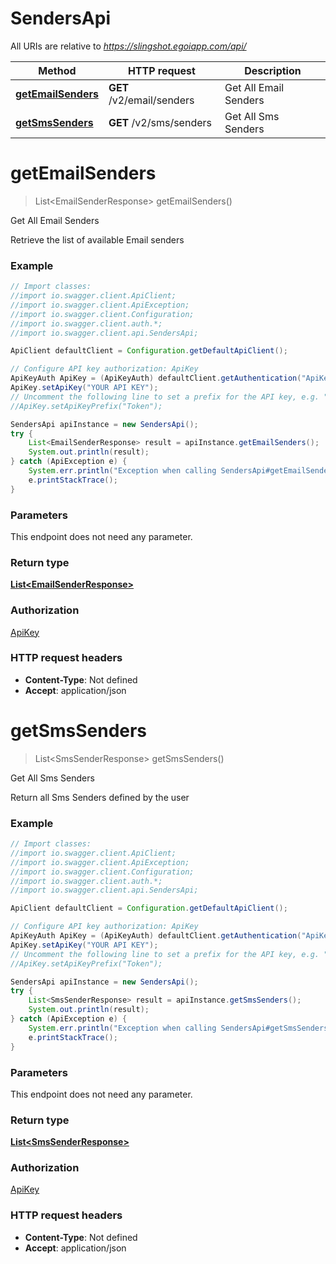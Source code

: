 # SendersApi

All URIs are relative to *https://slingshot.egoiapp.com/api/*

Method | HTTP request | Description
------------- | ------------- | -------------
[**getEmailSenders**](SendersApi.md#getEmailSenders) | **GET** /v2/email/senders | Get All Email Senders
[**getSmsSenders**](SendersApi.md#getSmsSenders) | **GET** /v2/sms/senders | Get All Sms Senders

<a name="getEmailSenders"></a>
# **getEmailSenders**
> List&lt;EmailSenderResponse&gt; getEmailSenders()

Get All Email Senders

Retrieve the list of available Email senders

### Example
```java
// Import classes:
//import io.swagger.client.ApiClient;
//import io.swagger.client.ApiException;
//import io.swagger.client.Configuration;
//import io.swagger.client.auth.*;
//import io.swagger.client.api.SendersApi;

ApiClient defaultClient = Configuration.getDefaultApiClient();

// Configure API key authorization: ApiKey
ApiKeyAuth ApiKey = (ApiKeyAuth) defaultClient.getAuthentication("ApiKey");
ApiKey.setApiKey("YOUR API KEY");
// Uncomment the following line to set a prefix for the API key, e.g. "Token" (defaults to null)
//ApiKey.setApiKeyPrefix("Token");

SendersApi apiInstance = new SendersApi();
try {
    List<EmailSenderResponse> result = apiInstance.getEmailSenders();
    System.out.println(result);
} catch (ApiException e) {
    System.err.println("Exception when calling SendersApi#getEmailSenders");
    e.printStackTrace();
}
```

### Parameters
This endpoint does not need any parameter.

### Return type

[**List&lt;EmailSenderResponse&gt;**](EmailSenderResponse.md)

### Authorization

[ApiKey](../README.md#ApiKey)

### HTTP request headers

 - **Content-Type**: Not defined
 - **Accept**: application/json

<a name="getSmsSenders"></a>
# **getSmsSenders**
> List&lt;SmsSenderResponse&gt; getSmsSenders()

Get All Sms Senders

Return all Sms Senders defined by the user

### Example
```java
// Import classes:
//import io.swagger.client.ApiClient;
//import io.swagger.client.ApiException;
//import io.swagger.client.Configuration;
//import io.swagger.client.auth.*;
//import io.swagger.client.api.SendersApi;

ApiClient defaultClient = Configuration.getDefaultApiClient();

// Configure API key authorization: ApiKey
ApiKeyAuth ApiKey = (ApiKeyAuth) defaultClient.getAuthentication("ApiKey");
ApiKey.setApiKey("YOUR API KEY");
// Uncomment the following line to set a prefix for the API key, e.g. "Token" (defaults to null)
//ApiKey.setApiKeyPrefix("Token");

SendersApi apiInstance = new SendersApi();
try {
    List<SmsSenderResponse> result = apiInstance.getSmsSenders();
    System.out.println(result);
} catch (ApiException e) {
    System.err.println("Exception when calling SendersApi#getSmsSenders");
    e.printStackTrace();
}
```

### Parameters
This endpoint does not need any parameter.

### Return type

[**List&lt;SmsSenderResponse&gt;**](SmsSenderResponse.md)

### Authorization

[ApiKey](../README.md#ApiKey)

### HTTP request headers

 - **Content-Type**: Not defined
 - **Accept**: application/json

